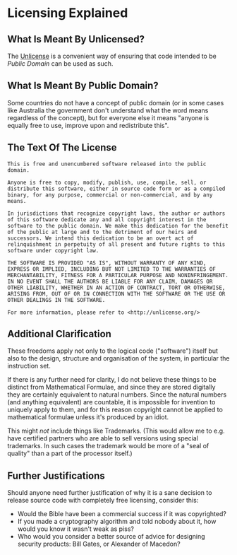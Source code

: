 # Licensing Explained

## What Is Meant By Unlicensed?

The [Unlicense](https://unlicense.org/) is a convenient way of ensuring that code intended to be *Public Domain* can be used as such.

## What Is Meant By Public Domain?

Some countries do not have a concept of public domain (or in some cases like Australia the government don't understand what the word means regardless of the concept), but for everyone else it means "anyone is equally free to use, improve upon and redistribute this".

## The Text Of The License

    This is free and unencumbered software released into the public domain.
   
    Anyone is free to copy, modify, publish, use, compile, sell, or
    distribute this software, either in source code form or as a compiled
    binary, for any purpose, commercial or non-commercial, and by any
    means.
    
    In jurisdictions that recognize copyright laws, the author or authors
    of this software dedicate any and all copyright interest in the
    software to the public domain. We make this dedication for the benefit
    of the public at large and to the detriment of our heirs and
    successors. We intend this dedication to be an overt act of
    relinquishment in perpetuity of all present and future rights to this
    software under copyright law.
    
    THE SOFTWARE IS PROVIDED "AS IS", WITHOUT WARRANTY OF ANY KIND,
    EXPRESS OR IMPLIED, INCLUDING BUT NOT LIMITED TO THE WARRANTIES OF
    MERCHANTABILITY, FITNESS FOR A PARTICULAR PURPOSE AND NONINFRINGEMENT.
    IN NO EVENT SHALL THE AUTHORS BE LIABLE FOR ANY CLAIM, DAMAGES OR
    OTHER LIABILITY, WHETHER IN AN ACTION OF CONTRACT, TORT OR OTHERWISE,
    ARISING FROM, OUT OF OR IN CONNECTION WITH THE SOFTWARE OR THE USE OR
    OTHER DEALINGS IN THE SOFTWARE.
    
    For more information, please refer to <http://unlicense.org/>

## Additional Clarification

These freedoms apply not only to the logical code ("software") itself but also to the design, structure and organisation of the system, in particular the instruction set.

If there is any further need for clarity, I do not believe these things to be distinct from Mathematical Formulae, and since they are stored digitally they are certainly equivalent to natural numbers. Since the natural numbers (and anything equivalent) are countable, it is impossible for invention to uniquely apply to them, and for this reason copyright cannot be applied to mathematical formulae unless it's produced by an idiot.

This might *not* include things like Trademarks. (This would allow me to e.g. have certified partners who are able to sell versions using special trademarks. In such cases the trademark would be more of a "seal of quality" than a part of the processor itself.)

## Further Justifications

Should anyone need further justification of why it is a sane decision to release source code with completely free licensing, consider this:

 * Would the Bible have been a commercial success if it was copyrighted?
 * If you made a cryptography algorithm and told nobody about it, how would you know it wasn't weak as piss?
 * Who would you consider a better source of advice for designing security products: Bill Gates, or Alexander of Macedon?
